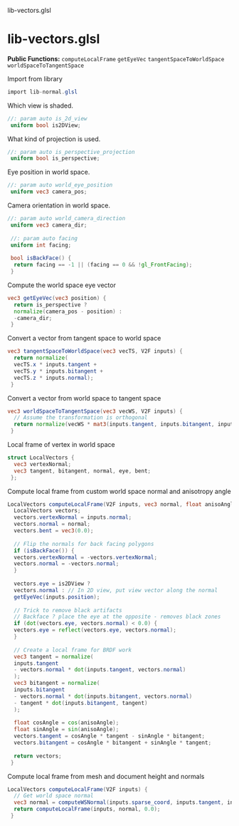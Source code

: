 



lib-vectors.glsl








[ ](#section-0)












[ ](#section-1)

lib-vectors.glsl
================


**Public Functions:**
`computeLocalFrame`
`getEyeVec`
`tangentSpaceToWorldSpace`
`worldSpaceToTangentSpace`


Import from library





```glsl
import lib-normal.glsl
```







[ ](#section-2)

Which view is shaded.





```glsl
//: param auto is_2d_view
 uniform bool is2DView;
```







[ ](#section-3)

What kind of projection is used.





```glsl
//: param auto is_perspective_projection
 uniform bool is_perspective;
```







[ ](#section-4)

Eye position in world space.





```glsl
//: param auto world_eye_position
 uniform vec3 camera_pos;
```







[ ](#section-5)

Camera orientation in world space.





```glsl
//: param auto world_camera_direction
 uniform vec3 camera_dir;
 
 //: param auto facing
 uniform int facing;
 
 bool isBackFace() {
  return facing == -1 || (facing == 0 && !gl_FrontFacing);
 }
```







[ ](#section-6)

Compute the world space eye vector





```glsl
vec3 getEyeVec(vec3 position) {
  return is_perspective ?
  normalize(camera_pos - position) :
  -camera_dir;
 }
```







[ ](#section-7)

Convert a vector from tangent space to world space





```glsl
vec3 tangentSpaceToWorldSpace(vec3 vecTS, V2F inputs) {
  return normalize(
  vecTS.x * inputs.tangent +
  vecTS.y * inputs.bitangent +
  vecTS.z * inputs.normal);
 }
```







[ ](#section-8)

Convert a vector from world space to tangent space





```glsl
vec3 worldSpaceToTangentSpace(vec3 vecWS, V2F inputs) {
  // Assume the transformation is orthogonal
  return normalize(vecWS * mat3(inputs.tangent, inputs.bitangent, inputs.normal));
 }
```







[ ](#section-9)

Local frame of vertex in world space





```glsl
struct LocalVectors {
  vec3 vertexNormal;
  vec3 tangent, bitangent, normal, eye, bent;
 };
```







[ ](#section-10)

Compute local frame from custom world space normal and anisotropy angle





```glsl
LocalVectors computeLocalFrame(V2F inputs, vec3 normal, float anisoAngle) {
  LocalVectors vectors;
  vectors.vertexNormal = inputs.normal;
  vectors.normal = normal;
  vectors.bent = vec3(0.0);
 
  // Flip the normals for back facing polygons
  if (isBackFace()) {
  vectors.vertexNormal = -vectors.vertexNormal;
  vectors.normal = -vectors.normal;
  }
 
  vectors.eye = is2DView ?
  vectors.normal : // In 2D view, put view vector along the normal
  getEyeVec(inputs.position);
 
  // Trick to remove black artifacts
  // Backface ? place the eye at the opposite - removes black zones
  if (dot(vectors.eye, vectors.normal) < 0.0) {
  vectors.eye = reflect(vectors.eye, vectors.normal);
  }
 
  // Create a local frame for BRDF work
  vec3 tangent = normalize(
  inputs.tangent
  - vectors.normal * dot(inputs.tangent, vectors.normal)
  );
  vec3 bitangent = normalize(
  inputs.bitangent
  - vectors.normal * dot(inputs.bitangent, vectors.normal)
  - tangent * dot(inputs.bitangent, tangent)
  );
 
  float cosAngle = cos(anisoAngle);
  float sinAngle = sin(anisoAngle);
  vectors.tangent = cosAngle * tangent - sinAngle * bitangent;
  vectors.bitangent = cosAngle * bitangent + sinAngle * tangent;
 
  return vectors;
 }
```







[ ](#section-11)

Compute local frame from mesh and document height and normals





```glsl
LocalVectors computeLocalFrame(V2F inputs) {
  // Get world space normal
  vec3 normal = computeWSNormal(inputs.sparse_coord, inputs.tangent, inputs.bitangent, inputs.normal);
  return computeLocalFrame(inputs, normal, 0.0);
 }
 
 
```






